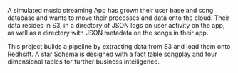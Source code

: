 
A simulated music streaming App has grown their user base and song database and wants to move their processes and data onto the cloud. Their data resides in S3, in a directory of JSON logs on user activity on the app, as well as a directory with JSON metadata on the songs in their app.

This project builds a pipeline by extracting data from S3 and load them onto Redhsift. A star Schema is designed with a fact table songplay and four dimensional tables for further business intelligence.
